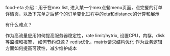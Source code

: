 food-eta
介绍：用于在mex list, 进入某一个mex点餐menu页面，点完餐的订单详情页，以及下完单之后整个的订单变化过程中的eta和distance的计算和展示

有什么难点？ 

作为高流量应用如何提高服务器稳定性，rate limit/hytrix, 设置CPU，内存，disk等监控和报警，
如何节约资源？
redis优化，matrix请求结构优化
作为业务逻辑方面如何提高可读性，减少维护成本

